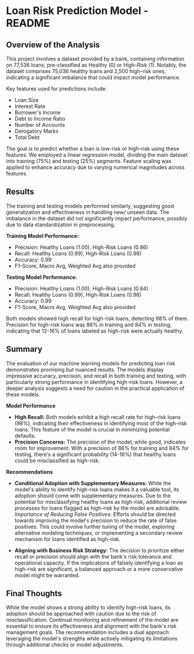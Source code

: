 # Loan Risk Prediction Model - README

## Overview of the Analysis
This project involves a dataset provided by a bank, containing information on 77,536 loans, pre-classified as Healthy (0) or High-Risk (1). Notably, the dataset comprises 75,036 healthy loans and 2,500 high-risk ones, indicating a significant imbalance that could impact model performance.

Key features used for predictions include:
- Loan Size
- Interest Rate
- Borrower's Income
- Debt to Income Ratio
- Number of Accounts
- Derogatory Marks
- Total Debt

The goal is to predict whether a loan is low-risk or high-risk using these features. We employed a linear regression model, dividing the main dataset into training (75%) and testing (25%) segments. Feature scaling was applied to enhance accuracy due to varying numerical magnitudes across features.

## Results
The training and testing models performed similarly, suggesting good generalization and effectiveness in handling new/ unseen data. The imbalance in the dataset did not significantly impact performance, possibly due to data standardization in preprocessing.

**Training Model Performance:**
- Precision: Healthy Loans (1.00), High-Risk Loans (0.86)
- Recall: Healthy Loans (0.99), High-Risk Loans (0.98)
- Accuracy: 0.99
- F1-Score, Macro Avg, Weighted Avg also provided

**Testing Model Performance:**
- Precision: Healthy Loans (1.00), High-Risk Loans (0.84)
- Recall: Healthy Loans (0.99), High-Risk Loans (0.98)
- Accuracy: 0.99
- F1-Score, Macro Avg, Weighted Avg also provided

Both models showed high recall for high-risk loans, detecting 98% of them. Precision for high-risk loans was 86% in training and 84% in testing, indicating that 12-16% of loans labeled as high-risk were actually healthy.

## Summary
The evaluation of our machine learning models for predicting loan risk demonstrates promising but nuanced results. The models display impressive accuracy, precision, and recall in both training and testing, with particularly strong performance in identifying high-risk loans. However, a deeper analysis suggests a need for caution in the practical application of these models.

**Model Performance**

- **High Recall:** Both models exhibit a high recall rate for high-risk loans (98%), indicating their effectiveness in identifying most of the high-risk loans. This feature of the model is crucial in minimizing potential defaults.
- **Precision Concerns:** The precision of the model, while good, indicates room for improvement. With a precision of 86% for training and 84% for testing, there's a significant probability (14-16%) that healthy loans could be misclassified as high-risk.

**Recommendations**

- **Conditional Adoption with Supplementary Measures:** While the model's ability to identify high-risk loans makes it a valuable tool, its adoption should come with supplementary measures. Due to the potential for misclassifying healthy loans as high-risk, additional review processes for loans flagged as high-risk by the model are advisable.
*Importance of Reducing False Positives:* Efforts should be directed towards improving the model's precision to reduce the rate of false positives. This could involve further tuning of the model, exploring alternative modeling techniques, or implementing a secondary review mechanism for loans identified as high-risk.

- **Aligning with Business Risk Strategy:** The decision to prioritize either recall or precision should align with the bank's risk tolerance and operational capacity. If the implications of falsely identifying a loan as high-risk are significant, a balanced approach or a more conservative model might be warranted.

## Final Thoughts

While the model shows a strong ability to identify high-risk loans, its adoption should be approached with caution due to the risk of misclassification. Continual monitoring and refinement of the model are essential to ensure its effectiveness and alignment with the bank's risk management goals. The recommendation includes a dual approach: leveraging the model's strengths while actively mitigating its limitations through additional checks or model adjustments. 
